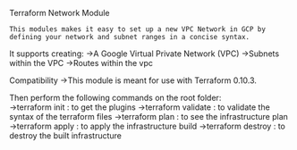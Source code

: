Terraform Network Module

    This modules makes it easy to set up a new VPC Network in GCP by defining your network and subnet ranges in a concise syntax.

It supports creating:
    ->A Google Virtual Private Network (VPC)
    ->Subnets within the VPC
    ->Routes within the vpc 

Compatibility
    ->This module is meant for use with Terraform  0.10.3. 

Then perform the following commands on the root folder:     
    ->terraform init        : to get the plugins
    ->terraform validate    : to validate the syntax of the terraform files
    ->terraform plan        : to see the infrastructure plan
    ->terraform apply       : to apply the infrastructure build
    ->terraform destroy     : to destroy the built infrastructure
